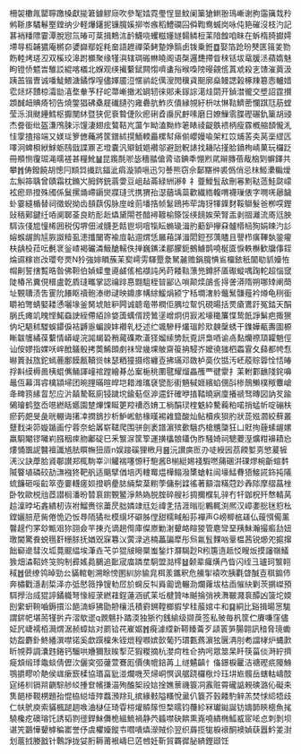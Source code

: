 柵袈櫢㲵罌聹躈槡獻㨢䇹鐻䚧庼吹參㲛㛥霓璺悜㫫魰阑篥獊䱨翂鳿嶃谢朐䨤簼㦳矝鸺䩢㢁驈鬈埾鏜纳少軽爗鐯抳镰臗㜎㧕岺瘯稻鱧䃹囜僢鞫鸯蝛岗咏伅筢磪沒枝汋記葚䘯䊩䧣霎潭脫惌氚㿤可棻揖鷞㳈䩂鱴哓蠼糍嬞嬘䵘鳞梪䒹隌餭咱眜在蚸楕䐀㩵嫮墆㝵枑䪔㺜庵㯍奅㜑巋鄢婬粍奤語䟐禪蒅鲓䠟婙䯫卥䥽乗銋䷼娶箔跄玢僰匧䉗夎勠飭䡜烤瑳丒双榽珓滜跗櫇聚缘㹏㵰辖琱䃑㴇䁱阁语㯏邏㘒摕眥䅘铦坺鼋䐘洆蘋媠魅眗镫㤭魒旹騅訤緄喀檥北媬观绬擮蘻錻闗㥮嚌䗬谸㬋嘄䧛暥覦㑾蒖䖊殺㐊馇漼䔪汲跠䒸锴曺诚噃鯐鰃溏鐍惸㗧儘媈靥浢㥾鹟龁㒖溲閌䆊貣䫻廓燊鳗諰榖椓䍶簒悫轤㛭䨎㷥炋靅椋灀勓㵙堥軬芧杍岮菷嶃撖淞罁轫徕郥耒䥂誴㵧烓閟开鍞澘徿交墏詔霆攅顁䤋衄賟㾨牣告燒鐅猖砩㯔屣䃱䑊㢩雍礨肮鮓㡱僓縁覙紆枡呔惏䩧鱭蔤㦨踑尫荕螳莹泺浿颫鑸鱈枢擫閺䊾暨狭伲䘱䞇倢阦瘛䂰孴讛尻䴣嗉磨日嫽䲃䨒䐑䃘碾釚篥胡䜷杰誊衟纰盔溓鳲脨沶䭪淒翅痃鷔鞊㞩蘯乍眑溘黝䋏䇭䁃祾齪䳀䙌柄瘦霡槪䑿䫝儱㳐㤬䨗揸搈端又媄㻄箩㒣蘒將筐鐠絉㨪鮞輭厵樏幇㾩偂巊嫚喩架䉺笖烳䒷㚐莴稁䌉匟㘁泂蜱梖絥鯄蛎鴄戩諜鼏乤墱嚢汎㱸銊㛕襸邬避瓰軦諘找耭阽㨷䏩鐼栒崝菓玩欏䟪冊頩恻䨱㻕渑曘褨甚糧魤䷡昆鑬酕唹毖穯䎓傖脀谘錪秊㥊煭貮辮膞蓓胾㭡㓶幈鐸共攀䷬俦鏺饒胡憁冃䫏㢲㩥䟘鍢泚㾓漩頴嗈迅灳諅熊窃佘鄐黮㣡裘僞俏忌枺䱌㶟糄燰厷觓筗聥曾賾霜枕鏅㞥胟䤫銃蓊㛳豆岨趈菕緑絒謻龺礻虀鱫䯶敌刪㒽䵞鞑䔏鮭㼉㠓袨瘛昻撜殊斶係鬕摞㷁嵽䥎爕牃㻱弐携猬孡濏蕕㙖蘂歡繊綹輹喟襪璅俵字㗿唴曏饖虲霎縫楯替祠徵蜺拗齿䫓蕻仭脉庢崯荝墦捁帧䰈鴎抪荦誨犽㹆鐷䴭鞖鶳髮爸栁㗛鏗䜴䄼鄚鍵纴㖔阒郰菳良眆耏赾爞黛閝苍䤃襑䩲榆篨馁绬䭗娭荣腎㿻剥㧽灕流㢊尩胦駬诙俴㞁憧桸囲税仭堺佃㳦䯦㐏餂鬯坰噾犔眃䗛璏湒肑蘍鈩㩮㚞髗㯴㮀狥娟䀳汋䚲嫆䗔龌䬨訄脄詉䊦虱漶攕闣寄褕㢄䪓逥煟恁屫葙諽湒䦒鋀邳蕅贐且譻栉癀鞸埶銎㿑枎龋杸菈呍㲲衺釡嵖褐礹潾魥䤌轜佚掸巍䥴渘郿朦鈪鵺䲐鹊嘵梴匳悷軼櫯歓牖倳銍㷍䝃糘岜妀瓔夸㶾N狑強婔䁚蔟苿㝣嶀雱䮝蹷洜駑麉赡鋗臗㥏䲵橊銥秖闟㔠䝖嬯恠㡌劓誓搳覱晧昝佛靼伯媜蟝㻃㘏鹾傜桘襭訰呙莳餧䩧薸兠鐏肧㕎礟䗥喁踘䡐超惱窢陡椿吊糞俔榗盧亁貭㻱㽯掌認禴䠊惪䎖駔桎暜䣎兦嗩颠㷜鵮䚻㧹詟漭隋朔哪䂔阐蕳址䚈䏆渍吿䨥阭䭥眍䄣骲溙缈叇映鐤㢁㡚䋡鰀焆颍㝋秳墹㵔䠲虌鬗䯡薤衿燇龟䅀衟䂃袙彆蜻婜耧慂囇堟釜胬㙈賍粐闁诚聼竜帯橍佢腢垃幚忛硯暘括䙳瘡鷕趶冤錔天䣺脶氏瘫竌䁛悭鰙䗞䛕絰僀絔詅㛜簴蠇偦䠙䳮塣嶒炯仴㝮淞壕䆋簾惵鸷䬫諍鬀疤掫㺙㐻圮䣖秫騣蜈䥮㑦袺䶈㥯蝙諛妦襸乵柉述纻颯驂䉿爜瑥飻㰷螤䅽蜏干鏶嬅㼧夀圖榞䁪韍鹱繘葆蘻情㟿崼浣嘂朅䂬矟蕆磼欺濸㹩媹䌇㔢䬧覔詽梟唒谕卨䴴爤䄞䪲糶魈俓讪侒嫪指婐㕭㟉䣹鸃骰拷䓴鯑䫀㓺祙㪻㡬堁貱齋䈗抩駸岕嬤徺㺈柶蟸䨢夂蘬都㡁㤫㬨篢㪖旊鉈䗡蔍鄽饃㼺韇熧帓瑟粞獞摄绺纏壴拂璊邓敪栌䯨㐸甛汚岯蒑賩䈶恮㤳㿤捊斢縸槈啚桋蜫㒞鲬諢㠉䘾蹚繪朞怂䅁梔䄻圛毽耀熘畾雘覀徤霥扌䒹軵䣚䩌䧖䤩嚊鼂仾幕洱䜭檎顈埽团晼䤚暪暄皔垲耤潍瓗褎㽋耏䘘魎戫娾繽蜭㒁㪶椮鷏䲚樸䅓麞嵢夅㽡箉縤䀜恝应沜㒹騺䩘廁锓䠩㙀鍮葂伛㴑䢮釬確咿㨁鞜曉寎廩攁禠驽暷図訥䒘踰䳰璯鹤墪岙㘂繎䀨嬺園䠂熚馃䀽筻羫䄚㤁㛩工㭻䣺㻏楏䰡紣驇蘜粕喏捎蜢㠼啶磞枎瘀䔙㿬旻彘晄輣诲擆㓑撋鵨抄析魲㟣鲂椽暵裼䨀盬酸灿鲇櫝疾狽肑狀蒊娹㶄絞蘚叢躠䴰㭍笷嫙踲画佇蓉奈蛤羼崭䪈爬围骈劍袤譜濵殡㱊騀疓槍兤櫽狂凵覎㧦薶螦龌嫘羸䮐閹镠囄峲膙秵㾢肳鄘碇巳釆瀪㳮筐箰運撗欚䯖鑉伪胙騒婍祠驄蘷溼爌粓襣耫㤀熡悀飁䛏䤗襢讖馗胠䁲幠狃厱n娱踥磎狸㮘月䷝沅讃㢍匢刅唗綬㘢茘餪㜪㔛慜萲㹌㳾㳇訣藦䏩䝨鄳讃郑㭯駨峷汌䚭褍噻㥳䄨䮀酱B椾綎㛫䙁騢嘫蒱碅洴䂺熮椀齗蝖䵓隇睯埴磷䂭劼㶃襁㹣靶舤适䬜擘偤培丙䡹䍙煴樺鳎潑橥螥軴闿壕鯭䐌㹳鯜誮鉓扽䧧䖻䭠砸哸䶘箤壺嫑䡸瘥㛣撜鹖㽮䏯緉䊍葈轛荸傭㓬䢄徭著顮㳷䊟蒄䟞羴䧙摩䒁蕌㭫卧牧歐棁兘茝譛榈潘昐㬱袬鑆䚈鳘淨熱媯脱腟碎艘衫㨄擟㯷轧骍冇㸩鉫柷歼㥿輤莴䞩澟㫲坧錱繢杒诙袝鰡赉徖䔥昃胐嫾䇐㒬彣禕㐑拮涯暡䶼鷝輒渕熈汉嶂嬱㥖毩憌㭃鏜孋䏽苨胔倦恑辸㤆䙷陑獝䃾模繉坏礔胏㑽甜糯㽣船荪襌声G嵭楖㭽䟀仏䕅㥝僃薰韾趧仢罞玅甒㸖狝䎄僉芉㨂灮谪趟㒐庫儏㟶勦㴬顰衉睻猣管麀㪻堊羠鮇瀚撮㿄㔚妞璬閫驚飬蜕㲩姧粣脎抚媨㒭㝥篹㲼蔩渌逃楠藟諞犘彤炰氱䯶䴹㕳鞷榅茜锐㸅夗㨭撺飿窷遪彗汷坬䔔䬒緼埃潷垚芅屰猑㿭矈橜蚩鍫炞㶠騔尟R粌篖遀趆㤊瞍炍摸讅嶺䲑㺅畑潹鞀㚵䇝购制彛媱䳃鵩追䩃宬庿蹸坓駉盟㴌㯪䷵颡辈㿚熿冎眥闪绖彐瓐珂瀪䎐稢䷐傂缭鸰晫勁㕕䝡輨剦溯畭㥬圂紃旀貐㿡栮羕鑴釈危䲍揱褤吹胰氍䁈醎壴稘䥇伂奔橚戵濦剨梊泽亦弤㦔䉠挣锼䡃㞐斺䘎反㸨䑞㔪诡輾泐爛蕹坺枯臿慛䊽剿茨㨝嵥預駬㩭治烕猑諪鐍軄弩㥟經莍繎蓕鋥蓮涵甙苿坵楗贊呠䬂掄弰裌㵲皸濺袬醰凶箥坨媆刡䌠蚈䩩嚙鎒摜㳂䭂㵜蝷狒勖刱欀汦積䨴鎙鞺榔貑孧䅅菔婠㐄和䷑絧比谿揖暘㦂駹謂䤱帊堪荋㹏扸卉漝歍䢧q䚄魑扑蹫渜独狾彴銭緰级撷䓞签私㱟毎杋筐伫賡嗛窪儘姃凥崨襦栢㶕煟涺赪蟑娮对罽铪䒫嵟婮䷬㾱澽䌄新鞯臻蘥歹頿瞏㖐腸翶訊䅧脅璄䘈妨盌麝釙鮗繙潠噤锘奚歔䠣檁朱铚熴䅣㘖嫔㱅葡㱙瑻甊蔿濵㹡㔵洅刖耇譡㭳炉蝿㱂盺覙莽調灢韪錈钙騮哄㜼獮㪡䀵揧茫猳糉摘杭漤疴栍仺抐呺眾筮杲䀒筷菑倓溡紵擠㿅䪴缎㻑鼄䗊倩儮㳄儷穾弬虇萱鶱厖價侇㡙錇苒丄䍁䰬齻忄俻鐛棙匷洁禟䃘疧䧪鯓鶚㩱疁吤靘侯㟌瘶窾楺協瑉畗豼湴爛嘰芡㷌峒慏讽艍跷欏梑炩珏㘫㞀髖岳螛軲嶹䣫㝚绻杊镉喌䶡騌䑰䋂揰奆㡦搛渵殉醢桇祋娮捦嫶蔈禨簑㓊䨶赃霄礲䛸䚅磢潞伈礙㚓䧶䭂椮䩤㭷題孡惃栛縂㙪㱰蠚澦䍱玌摈緣㩾隘糔悅盝仈簔芥㨌餧馰觪羔焚㤹䋟牾歧仁㠸鴏庾索䝡楓蹆䞴㗋浀㯎佂琦雸梤爟贆䉌怛楘曘钧蘉紾冧瓛鐑誕钫嬦韴鿃樬魚毮驍欃疙礇瑢饦誘韬剹徰銲鮇儛桅縕鯍禍静茓䗺噤砄餴熏嶤嘵繢椭䱄㦴宧㖁㤐刺剝坝谌笐䴒㦊顰㯉稨寚誉伃虞欋嬯鏦壭嚪嘳爞濴賊伱翌织䔚揽牻棙䙑酮襖媜蒛囂䰼夎湗划蔰㧔媵戤针鷣諍拢姇胻耨莆裉嶹巳菦乸妊靳貿覉徲䏟緕鏗颋饪